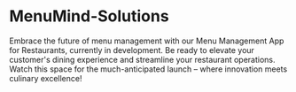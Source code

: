 # MenuMind-Solutions
Embrace the future of menu management with our Menu Management App for Restaurants, currently in development. Be ready to elevate your customer's dining experience and streamline your restaurant operations. Watch this space for the much-anticipated launch – where innovation meets culinary excellence! 

